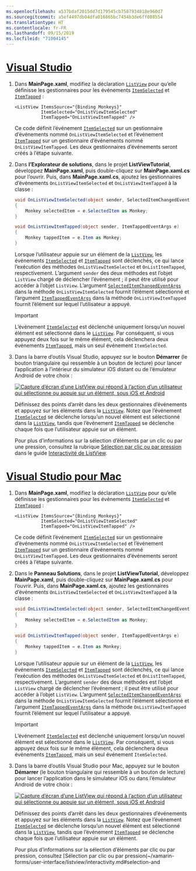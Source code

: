 ```yaml
---
ms.openlocfilehash: a537bdaf2015dd7d179545cb7587934818e960d7
ms.sourcegitcommit: a5ef4497db04dfa016865bc7454b3de6ff088554
ms.translationtype: HT
ms.contentlocale: fr-FR
ms.lasthandoff: 09/15/2019
ms.locfileid: "71004145"
---
```

# <a name="visual-studiotabvswin"></a>[Visual Studio](#tab/vswin)

1. Dans **MainPage.xaml**, modifiez la déclaration [`ListView`](xref:Xamarin.Forms.ListView) pour qu’elle définisse les gestionnaires pour les événements [`ItemSelected`](xref:Xamarin.Forms.ListView.ItemSelected) et [`ItemTapped`](xref:Xamarin.Forms.ListView.ItemTapped) :

    ```xaml
    <ListView ItemsSource="{Binding Monkeys}"
              ItemSelected="OnListViewItemSelected"
              ItemTapped="OnListViewItemTapped" />
    ```

    Ce code définit l’événement [`ItemSelected`](xref:Xamarin.Forms.ListView.ItemSelected) sur un gestionnaire d’événements nommé `OnListViewItemSelected` et l’événement [`ItemTapped`](xref:Xamarin.Forms.ListView.ItemTapped) sur un gestionnaire d’événements nommé `OnListViewItemTapped`. Les deux gestionnaires d’événements seront créés à l’étape suivante.

1. Dans **l’Explorateur de solutions**, dans le projet **ListViewTutorial**, développez **MainPage.xaml**, puis double-cliquez sur **MainPage.xaml.cs** pour l’ouvrir. Puis, dans **MainPage.xaml.cs**, ajoutez les gestionnaires d’événements `OnListViewItemSelected` et `OnListViewItemTapped` à la classe :

    ```csharp
    void OnListViewItemSelected(object sender, SelectedItemChangedEventArgs e)
    {
        Monkey selectedItem = e.SelectedItem as Monkey;
    }

    void OnListViewItemTapped(object sender, ItemTappedEventArgs e)
    {
        Monkey tappedItem = e.Item as Monkey;
    }
    ```

    Lorsque l’utilisateur appuie sur un élément de la [`ListView`](xref:Xamarin.Forms.ListView), les événements [`ItemSelected`](xref:Xamarin.Forms.ListView.ItemSelected) et [`ItemTapped`](xref:Xamarin.Forms.ListView.ItemTapped) sont déclenchés, ce qui lance l’exécution des méthodes `OnListViewItemSelected` et `OnListItemTapped`, respectivement. L’argument `sender` des deux méthodes est l’objet `ListView` chargé de déclencher l’événement ; il peut être utilisé pour accéder à l’objet `ListView`. L’argument [`SelectedItemChangedEventArgs`](xref:Xamarin.Forms.SelectedItemChangedEventArgs) dans la méthode `OnListViewItemSelected` fournit l’élément sélectionné et l’argument [`ItemTappedEventArgs`](xref:Xamarin.Forms.ItemTappedEventArgs) dans la méthode `OnListViewItemTapped` fournit l’élément sur lequel l’utilisateur a appuyé.

    > [!IMPORTANT]
    > L’événement [`ItemSelected`](xref:Xamarin.Forms.ListView.ItemSelected) est déclenché uniquement lorsqu’un nouvel élément est sélectionné dans le [`ListView`](xref:Xamarin.Forms.ListView). Par conséquent, si vous appuyez deux fois sur le même élément, cela déclenchera deux événements [`ItemTapped`](xref:Xamarin.Forms.ListView.ItemTapped), mais un seul événement `ItemSelected`.

1. Dans la barre d’outils Visual Studio, appuyez sur le bouton **Démarrer** (le bouton triangulaire qui ressemble à un bouton de lecture) pour lancer l’application à l’intérieur du simulateur iOS distant ou de l’émulateur Android de votre choix :

    [![Capture d’écran d’une ListView qui répond à l’action d’un utilisateur qui sélectionne ou appuie sur un élément, sous iOS et Android](../images/item-selection.png "Sélection d’éléments ListView")](../images/item-selection-large.png#lightbox "Sélection d’éléments ListView")

    Définissez des points d’arrêt dans les deux gestionnaires d’événements et appuyez sur les éléments dans la [`ListView`](xref:Xamarin.Forms.ListView). Notez que l’événement [`ItemSelected`](xref:Xamarin.Forms.ListView.ItemSelected) se déclenche lorsqu’un nouvel élément est sélectionné dans la [`ListView`](xref:Xamarin.Forms.ListView), tandis que l’événement [`ItemTapped`](xref:Xamarin.Forms.ListView.ItemTapped) se déclenche chaque fois que l’utilisateur appuie sur un élément.

    Pour plus d’informations sur la sélection d’éléments par un clic ou par une pression, consultez la rubrique [Sélection par clic ou par pression](~/xamarin-forms/user-interface/listview/interactivity.md#selection-and-taps) dans le guide [Interactivité de ListView](~/xamarin-forms/user-interface/listview/interactivity.md).

# <a name="visual-studio-for-mactabvsmac"></a>[Visual Studio pour Mac](#tab/vsmac)

1. Dans **MainPage.xaml**, modifiez la déclaration [`ListView`](xref:Xamarin.Forms.ListView) pour qu’elle définisse les gestionnaires pour les événements [`ItemSelected`](xref:Xamarin.Forms.ListView.ItemSelected) et [`ItemTapped`](xref:Xamarin.Forms.ListView.ItemTapped) :

    ```xaml
    <ListView ItemsSource="{Binding Monkeys}"
              ItemSelected="OnListViewItemSelected"
              ItemTapped="OnListViewItemTapped" />
    ```

    Ce code définit l’événement [`ItemSelected`](xref:Xamarin.Forms.ListView.ItemSelected) sur un gestionnaire d’événements nommé `OnListViewItemSelected` et l’événement [`ItemTapped`](xref:Xamarin.Forms.ListView.ItemTapped) sur un gestionnaire d’événements nommé `OnListViewItemTapped`. Les deux gestionnaires d’événements seront créés à l’étape suivante.

1. Dans le **Panneau Solutions**, dans le projet **ListViewTutorial**, développez **MainPage.xaml**, puis double-cliquez sur **MainPage.xaml.cs** pour l’ouvrir. Puis, dans **MainPage.xaml.cs**, ajoutez les gestionnaires d’événements `OnListViewItemSelected` et `OnListViewItemTapped` à la classe :

    ```csharp
    void OnListViewItemSelected(object sender, SelectedItemChangedEventArgs e)
    {
        Monkey selectedItem = e.SelectedItem as Monkey;
    }

    void OnListViewItemTapped(object sender, ItemTappedEventArgs e)
    {
        Monkey tappedItem = e.Item as Monkey;
    }
    ```

    Lorsque l’utilisateur appuie sur un élément de la [`ListView`](xref:Xamarin.Forms.ListView), les événements [`ItemSelected`](xref:Xamarin.Forms.ListView.ItemSelected) et [`ItemTapped`](xref:Xamarin.Forms.ListView.ItemTapped) sont déclenchés, ce qui lance l’exécution des méthodes `OnListViewItemSelected` et `OnListItemTapped`, respectivement. L’argument `sender` des deux méthodes est l’objet `ListView` chargé de déclencher l’événement ; il peut être utilisé pour accéder à l’objet `ListView`. L’argument [`SelectedItemChangedEventArgs`](xref:Xamarin.Forms.SelectedItemChangedEventArgs) dans la méthode `OnListViewItemSelected` fournit l’élément sélectionné et l’argument [`ItemTappedEventArgs`](xref:Xamarin.Forms.ItemTappedEventArgs) dans la méthode `OnListViewItemTapped` fournit l’élément sur lequel l’utilisateur a appuyé.

    > [!IMPORTANT]
    > L’événement [`ItemSelected`](xref:Xamarin.Forms.ListView.ItemSelected) est déclenché uniquement lorsqu’un nouvel élément est sélectionné dans le [`ListView`](xref:Xamarin.Forms.ListView). Par conséquent, si vous appuyez deux fois sur le même élément, cela déclenchera deux événements [`ItemTapped`](xref:Xamarin.Forms.ListView.ItemTapped), mais un seul événement `ItemSelected`.

1. Dans la barre d’outils Visual Studio pour Mac, appuyez sur le bouton **Démarrer** (le bouton triangulaire qui ressemble à un bouton de lecture) pour lancer l’application dans le simulateur iOS ou dans l’émulateur Android de votre choix :

    [![Capture d’écran d’une ListView qui répond à l’action d’un utilisateur qui sélectionne ou appuie sur un élément, sous iOS et Android](../images/item-selection.png "Sélection d’éléments ListView")](../images/item-selection-large.png#lightbox "Sélection d’éléments ListView")

    Définissez des points d’arrêt dans les deux gestionnaires d’événements et appuyez sur les éléments dans la [`ListView`](xref:Xamarin.Forms.ListView). Notez que l’événement [`ItemSelected`](xref:Xamarin.Forms.ListView.ItemSelected) se déclenche lorsqu’un nouvel élément est sélectionné dans la [`ListView`](xref:Xamarin.Forms.ListView), tandis que l’événement [`ItemTapped`](xref:Xamarin.Forms.ListView.ItemTapped) se déclenche chaque fois que l’utilisateur appuie sur un élément.

    Pour plus d’informations sur la sélection d’éléments par clic ou par pression, consultez [Sélection par clic ou par pression(~/xamarin-forms/user-interface/listview/interactivity.md#selection-and
